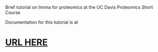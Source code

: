 Brief tutorial on limma for proteomics at the UC Davis Proteomics Short Course

Documentation for this tutorial is at 
# [URL HERE](https://ucdavis-bioinformatics-training.github.io/limma-proteomics-August-2024/)
